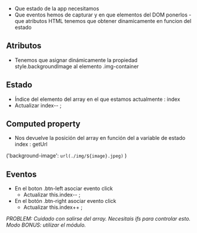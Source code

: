 - Que estado de la app necesitamos
- Que eventos hemos de capturar y en que elementos del DOM ponerlos
-que atributos HTML tenemos que obtener dinamicamente en funcion del estado

## Atributos

- Tenemos que asignar dinámicamente la propiedad style.backgroundImage al elemento .img-container


## Estado
- Índice del elemento del array en el que estamos actualmente : index
- Actualizar index-- ; 

## Computed property

- Nos devuelve la posición del array en función del a variable de estado index : getUrl

('background-image': `url(./img/${image}.jpeg)` )

## Eventos

- En el boton .btn-left asociar evento click
   - Actualizar this.index-- ; 
- En el botón .btn-right asociar evento click
   - Actualizar this.index++ ;

*PROBLEM: Cuidado con salirse del array. Necesitais ifs para controlar esto. 
Modo BONUS: utilizar el módulo.*